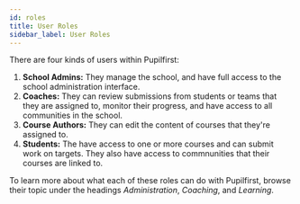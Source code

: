```yaml
---
id: roles
title: User Roles
sidebar_label: User Roles
---
```


There are four kinds of users within Pupilfirst:

1. **School Admins:** They manage the school, and have full access to the school administration interface.
2. **Coaches:** They can review submissions from students or teams that they are assigned to, monitor their progress, and have access to all communities in the school.
3. **Course Authors:** They can edit the content of courses that they're assigned to.
4. **Students:** The have access to one or more courses and can submit work on targets. They also have access to commnunities that their courses are linked to.

To learn more about what each of these roles can do with Pupilfirst, browse their topic under the headings _Administration_, _Coaching_, and _Learning_.
